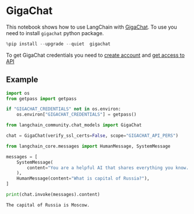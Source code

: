 # GigaChat
This notebook shows how to use LangChain with [GigaChat](https://developers.sber.ru/portal/products/gigachat).
To use you need to install ```gigachat``` python package.


```python
%pip install --upgrade --quiet  gigachat
```

To get GigaChat credentials you need to [create account](https://developers.sber.ru/studio/login) and [get access to API](https://developers.sber.ru/docs/ru/gigachat/individuals-quickstart)

## Example


```python
import os
from getpass import getpass

if "GIGACHAT_CREDENTIALS" not in os.environ:
    os.environ["GIGACHAT_CREDENTIALS"] = getpass()
```


```python
from langchain_community.chat_models import GigaChat

chat = GigaChat(verify_ssl_certs=False, scope="GIGACHAT_API_PERS")
```


```python
from langchain_core.messages import HumanMessage, SystemMessage

messages = [
    SystemMessage(
        content="You are a helpful AI that shares everything you know. Talk in English."
    ),
    HumanMessage(content="What is capital of Russia?"),
]

print(chat.invoke(messages).content)
```

    The capital of Russia is Moscow.
    

